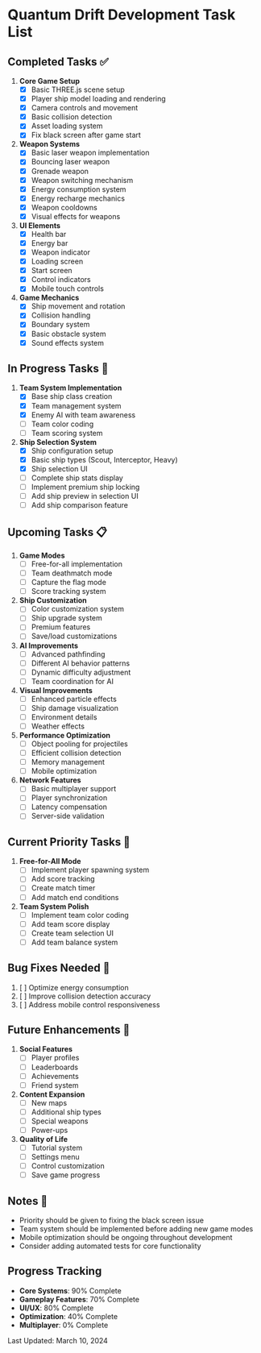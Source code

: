 # Quantum Drift Development Task List

## Completed Tasks ✅
1. **Core Game Setup**
   - [x] Basic THREE.js scene setup
   - [x] Player ship model loading and rendering
   - [x] Camera controls and movement
   - [x] Basic collision detection
   - [x] Asset loading system
   - [x] Fix black screen after game start

2. **Weapon Systems**
   - [x] Basic laser weapon implementation
   - [x] Bouncing laser weapon
   - [x] Grenade weapon
   - [x] Weapon switching mechanism
   - [x] Energy consumption system
   - [x] Energy recharge mechanics
   - [x] Weapon cooldowns
   - [x] Visual effects for weapons

3. **UI Elements**
   - [x] Health bar
   - [x] Energy bar
   - [x] Weapon indicator
   - [x] Loading screen
   - [x] Start screen
   - [x] Control indicators
   - [x] Mobile touch controls

4. **Game Mechanics**
   - [x] Ship movement and rotation
   - [x] Collision handling
   - [x] Boundary system
   - [x] Basic obstacle system
   - [x] Sound effects system

## In Progress Tasks 🚧
1. **Team System Implementation**
   - [x] Base ship class creation
   - [x] Team management system
   - [x] Enemy AI with team awareness
   - [ ] Team color coding
   - [ ] Team scoring system

2. **Ship Selection System**
   - [x] Ship configuration setup
   - [x] Basic ship types (Scout, Interceptor, Heavy)
   - [x] Ship selection UI
   - [ ] Complete ship stats display
   - [ ] Implement premium ship locking
   - [ ] Add ship preview in selection UI
   - [ ] Add ship comparison feature

## Upcoming Tasks 📋
1. **Game Modes**
   - [ ] Free-for-all implementation
   - [ ] Team deathmatch mode
   - [ ] Capture the flag mode
   - [ ] Score tracking system

2. **Ship Customization**
   - [ ] Color customization system
   - [ ] Ship upgrade system
   - [ ] Premium features
   - [ ] Save/load customizations

3. **AI Improvements**
   - [ ] Advanced pathfinding
   - [ ] Different AI behavior patterns
   - [ ] Dynamic difficulty adjustment
   - [ ] Team coordination for AI

4. **Visual Improvements**
   - [ ] Enhanced particle effects
   - [ ] Ship damage visualization
   - [ ] Environment details
   - [ ] Weather effects

5. **Performance Optimization**
   - [ ] Object pooling for projectiles
   - [ ] Efficient collision detection
   - [ ] Memory management
   - [ ] Mobile optimization

6. **Network Features**
   - [ ] Basic multiplayer support
   - [ ] Player synchronization
   - [ ] Latency compensation
   - [ ] Server-side validation

## Current Priority Tasks 🎯
1. **Free-for-All Mode**
   - [ ] Implement player spawning system
   - [ ] Add score tracking
   - [ ] Create match timer
   - [ ] Add match end conditions

2. **Team System Polish**
   - [ ] Implement team color coding
   - [ ] Add team score display
   - [ ] Create team selection UI
   - [ ] Add team balance system

## Bug Fixes Needed 🐛
1. [ ] Optimize energy consumption
2. [ ] Improve collision detection accuracy
3. [ ] Address mobile control responsiveness

## Future Enhancements 🌟
1. **Social Features**
   - [ ] Player profiles
   - [ ] Leaderboards
   - [ ] Achievements
   - [ ] Friend system

2. **Content Expansion**
   - [ ] New maps
   - [ ] Additional ship types
   - [ ] Special weapons
   - [ ] Power-ups

3. **Quality of Life**
   - [ ] Tutorial system
   - [ ] Settings menu
   - [ ] Control customization
   - [ ] Save game progress

## Notes 📝
- Priority should be given to fixing the black screen issue
- Team system should be implemented before adding new game modes
- Mobile optimization should be ongoing throughout development
- Consider adding automated tests for core functionality

## Progress Tracking
- **Core Systems**: 90% Complete
- **Gameplay Features**: 70% Complete
- **UI/UX**: 80% Complete
- **Optimization**: 40% Complete
- **Multiplayer**: 0% Complete

Last Updated: March 10, 2024 